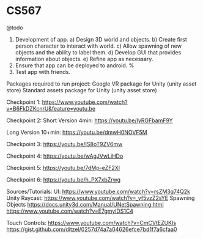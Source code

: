 # CS567

@todo
1) Development of app.
  a) Design 3D world and objects.
  b) Create first person character to interact with world.
  c) Allow spawning of new objects and the ability to label them.
  d) Develop GUI that provides information about objects.
  e) Refine app as necessary.
2) Ensure that app can be deployed to android. %
3) Test app with friends.

Packages required to run project:
  Google VR package for Unity (unity asset store)
  Standard assets package for Unity (unity asset store)

Checkpoint 1:
https://www.youtube.com/watch?v=B6FkDZKcnrU&feature=youtu.be

Checkpoint 2:
Short Version 4min:
https://youtu.be/IyRGFbamF9Y

Long Version 10+min:
https://youtu.be/dmwH0NOVF5M

Checkpoint 3:
https://youtu.be/IS8oT9ZV6mw

Checkpoint 4:
https://youtu.be/wAgJVwLiHDo

Checkpoint 5:
https://youtu.be/7dMp-eZF2XI

Checkpoint 6:
https://youtu.be/h_PX7xbZrwg







Sources/Tutorials:
UI:
https://www.youtube.com/watch?v=rsZM3q74Q2k
Unity Raycast:
https://www.youtube.com/watch?v=_yf5vzZ2sYE
Spawning Objects
https://docs.unity3d.com/Manual/UNetSpawning.html
https://www.youtube.com/watch?v=E7gmylDS1C4

Touch Controls:
https://www.youtube.com/watch?v=CmCVtEZUKIs
https://gist.github.com/ditzel/0257d74a7a04626efce7bd1f7a6cfaa0


